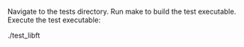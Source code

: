 Navigate to the tests directory.
Run make to build the test executable.
Execute the test executable:

./test_libft
